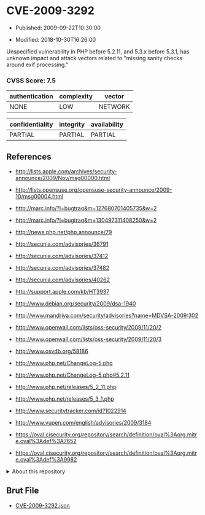 # CVE-2009-3292

- Published: 2009-09-22T10:30:00

- Modified: 2018-10-30T16:26:00

Unspecified vulnerability in PHP before 5.2.11, and 5.3.x before 5.3.1, has unknown impact and attack vectors related to "missing sanity checks around exif processing."

### CVSS Score: **7.5**

| authentication | complexity | vector |
| --- | --- | --- |
| NONE | LOW | NETWORK |

| confidentiality | integrity | availability |
| --- | --- | --- |
| PARTIAL | PARTIAL | PARTIAL |

## References

* http://lists.apple.com/archives/security-announce/2009/Nov/msg00000.html

* http://lists.opensuse.org/opensuse-security-announce/2009-10/msg00004.html

* http://marc.info/?l=bugtraq&m=127680701405735&w=2

* http://marc.info/?l=bugtraq&m=130497311408250&w=2

* http://news.php.net/php.announce/79

* http://secunia.com/advisories/36791

* http://secunia.com/advisories/37412

* http://secunia.com/advisories/37482

* http://secunia.com/advisories/40262

* http://support.apple.com/kb/HT3937

* http://www.debian.org/security/2009/dsa-1940

* http://www.mandriva.com/security/advisories?name=MDVSA-2009:302

* http://www.openwall.com/lists/oss-security/2009/11/20/2

* http://www.openwall.com/lists/oss-security/2009/11/20/3

* http://www.osvdb.org/58186

* http://www.php.net/ChangeLog-5.php

* http://www.php.net/ChangeLog-5.php#5.2.11

* http://www.php.net/releases/5_2_11.php

* http://www.php.net/releases/5_3_1.php

* http://www.securitytracker.com/id?1022914

* http://www.vupen.com/english/advisories/2009/3184

* https://oval.cisecurity.org/repository/search/definition/oval%3Aorg.mitre.oval%3Adef%3A7652

* https://oval.cisecurity.org/repository/search/definition/oval%3Aorg.mitre.oval%3Adef%3A9982

<details>
<summary>About this repository</summary> 

  This repository is part of the project [Live Hack CVE](https://github.com/Live-Hack-CVE). Main website can be found [www.live-hack.org](https://www.live-hack.org) 
  
  Made by [Sn0wAlice](https://github.com/Sn0wAlice) for the people that care about security and need to have a feed of the latest CVEs. Hope you enjoy it, don't forget to star the repo and follow me on [Twitter](https://twitter.com/Sn0wAlice) and [Github](https://github.com/Sn0wAlice). And that is my [personnal website](https://www.alice-snow.me/)

  - [Home Page](https://github.com/Live-Hack-CVE)
  - [Framework](https://github.com/Live-Hack-CVE/cve-framework)
  - [CVE database](https://github.com/Live-Hack-CVE/full_database)
  - [Changelog](https://github.com/Live-Hack-CVE/Changelog)
</details>

## Brut File

* [CVE-2009-3292.json](https://raw.githubusercontent.com/Live-Hack-CVE/full_database/main/cves/2009/CVE-2009-3292.json)

